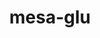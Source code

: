 ---
title: "mesa-glu"
layout: cache
categories: [package, develop-2024-11-10]
meta: {"versions": ["9.0.2"], "compilers": ["gcc@=11.1.0", "gcc@=11.4.0"], "oss": ["ubuntu20.04", "ubuntu22.04"], "platforms": ["linux"], "targets": ["x86_64_v3"], "stacks": ["data-vis-sdk", "e4s", "root"], "num_specs": 4, "num_specs_by_stack": {"root": 4, "data-vis-sdk": 2, "e4s": 2}}
spec_details: [{"hash": "5otiigbjoufe4svggb4lim23fo3fdjdx", "compiler": "gcc@=11.1.0", "versions": ["9.0.2"], "os": "ubuntu20.04", "platform": "linux", "target": "x86_64_v3", "variants": ["build_system=autotools", "patches=3d03e55"], "stacks": ["root", "data-vis-sdk"], "size": "-", "tarball": "https://binaries.spack.io/develop-2024-11-10/build_cache/linux-ubuntu20.04-x86_64_v3/gcc-11.1.0/mesa-glu-9.0.2/linux-ubuntu20.04-x86_64_v3-gcc-11.1.0-mesa-glu-9.0.2-5otiigbjoufe4svggb4lim23fo3fdjdx.spack"}, {"hash": "4c4v5ewdffb372zdxi5mbgzka47cvf73", "compiler": "gcc@=11.1.0", "versions": ["9.0.2"], "os": "ubuntu20.04", "platform": "linux", "target": "x86_64_v3", "variants": ["build_system=autotools", "patches=3d03e55"], "stacks": ["root", "data-vis-sdk"], "size": "-", "tarball": "https://binaries.spack.io/develop-2024-11-10/build_cache/linux-ubuntu20.04-x86_64_v3/gcc-11.1.0/mesa-glu-9.0.2/linux-ubuntu20.04-x86_64_v3-gcc-11.1.0-mesa-glu-9.0.2-4c4v5ewdffb372zdxi5mbgzka47cvf73.spack"}, {"hash": "witir5r3ha24zsiqap5phpvw6viiafel", "compiler": "gcc@=11.4.0", "versions": ["9.0.2"], "os": "ubuntu22.04", "platform": "linux", "target": "x86_64_v3", "variants": ["build_system=autotools", "patches=3d03e55"], "stacks": ["root", "e4s"], "size": "-", "tarball": "https://binaries.spack.io/develop-2024-11-10/build_cache/linux-ubuntu22.04-x86_64_v3/gcc-11.4.0/mesa-glu-9.0.2/linux-ubuntu22.04-x86_64_v3-gcc-11.4.0-mesa-glu-9.0.2-witir5r3ha24zsiqap5phpvw6viiafel.spack"}, {"hash": "pftooiwrp2cu7bbtqkkamh3kctdsvuxm", "compiler": "gcc@=11.4.0", "versions": ["9.0.2"], "os": "ubuntu22.04", "platform": "linux", "target": "x86_64_v3", "variants": ["build_system=autotools", "patches=3d03e55"], "stacks": ["root", "e4s"], "size": "-", "tarball": "https://binaries.spack.io/develop-2024-11-10/build_cache/linux-ubuntu22.04-x86_64_v3/gcc-11.4.0/mesa-glu-9.0.2/linux-ubuntu22.04-x86_64_v3-gcc-11.4.0-mesa-glu-9.0.2-pftooiwrp2cu7bbtqkkamh3kctdsvuxm.spack"}]
---